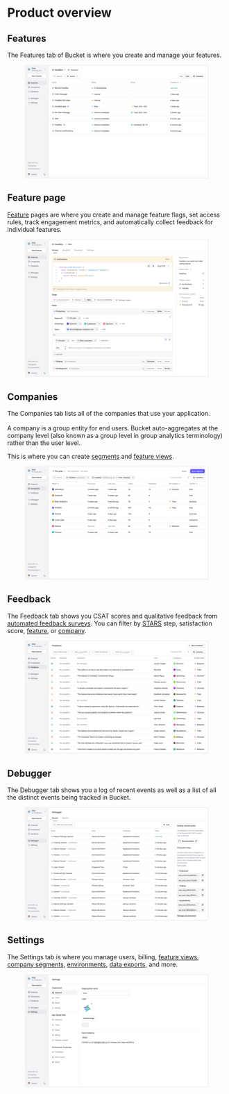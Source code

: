 # Product overview

## Features

The Features tab of Bucket is where you create and manage your features.

<figure><img src="../.gitbook/assets/Features-min.png" alt="Feature tab"><figcaption></figcaption></figure>

## Feature page

[Feature](create-your-first-feature.md) pages are where you create and manage feature flags, set access rules, track engagement metrics, and automatically collect feedback for individual features.&#x20;

<figure><img src="../.gitbook/assets/Features Page V2-min.png" alt="Feature page with rollout targeting rules"><figcaption></figcaption></figure>

## Companies

The Companies tab lists all of the companies that use your application. \
\
A company is a group entity for end users. Bucket auto-aggregates at the company level (also known as a group level in group analytics terminology) rather than the user level.

This is where you can create [segments](feature-targeting-rules/creating-segments.md) and [feature views](feature-views.md).

<figure><img src="../.gitbook/assets/Companies-min.png" alt="Company page"><figcaption></figcaption></figure>

## Feedback

The Feedback tab shows you CSAT scores and qualitative feedback from [automated feedback surveys](feature-analysis/automated-feedback-surveys.md).  You can filter by [STARS](feature-analysis/stars-framework.md) step, satisfaction score, [feature](create-your-first-feature.md), or [company](feature-targeting-rules/creating-segments.md).

<figure><img src="../.gitbook/assets/Feedback-min.png" alt="Feedback tab with feature feedback and CSAT scores"><figcaption></figcaption></figure>

## Debugger

The Debugger tab shows you a log of recent events as well as a list of all the distinct events being tracked in Bucket.

<figure><img src="../.gitbook/assets/Debugger-min (1).png" alt="Debugger page"><figcaption></figcaption></figure>

## Settings

The Settings tab is where you manage users, billing, [feature views](feature-views.md), [company segments](feature-targeting-rules/creating-segments.md), [environments](feature-targeting-rules/environments.md), [data exports](data-export.md), and more.

<figure><img src="../.gitbook/assets/Settings-min.png" alt="Global settings page"><figcaption></figcaption></figure>
